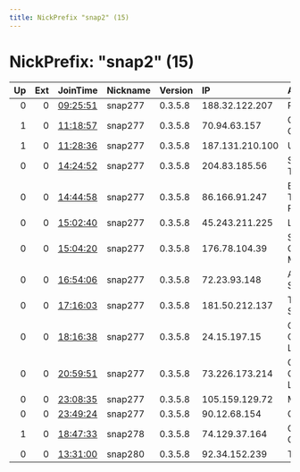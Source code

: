 ```yaml
---
title: NickPrefix "snap2" (15)
---
```


# NickPrefix: "snap2" (15)

|   Up |   Ext | JoinTime                                                                                            | Nickname   | Version   | IP              | AS                                       | CC   |   ORp |   Dirp | OS    | Contact   |   eFamMembers |
|-----:|------:|:----------------------------------------------------------------------------------------------------|:-----------|:----------|:----------------|:-----------------------------------------|:-----|------:|-------:|:------|:----------|--------------:|
|    0 |     0 | [09:25:51](https://metrics.torproject.org/rs.html#details/809FB5E7297A37E9C0CA61316B8B9AB048A0E9BC) | snap277    | 0.3.5.8   | 188.32.122.207  | Rostelecom                               | ru   | 46669 |      0 | Linux | None      |             1 |
|    1 |     0 | [11:18:57](https://metrics.torproject.org/rs.html#details/7D2272E31A5FD896C126315BEF454DE52FF67FAE) | snap277    | 0.3.5.8   | 70.94.63.157    | Charter Communications Inc               | us   | 33433 |      0 | Linux | None      |             1 |
|    1 |     0 | [11:28:36](https://metrics.torproject.org/rs.html#details/31156CE349AFF20782968EAC0660A8E20A5BCCEA) | snap277    | 0.3.5.8   | 187.131.210.100 | Uninet S.A. de C.V.                      | mx   | 46571 |      0 | Linux | None      |             1 |
|    0 |     0 | [14:24:52](https://metrics.torproject.org/rs.html#details/DC503F31A8C85895EF1701FDE8A0EECA26A0762A) | snap277    | 0.3.5.8   | 204.83.185.56   | Saskatchewan Telecommunications          | ca   | 38063 |      0 | Linux | None      |             1 |
|    0 |     0 | [14:44:58](https://metrics.torproject.org/rs.html#details/24510E37B0FD77F03AA7FF99675B5AD3FC511066) | snap277    | 0.3.5.8   | 86.166.91.247   | British Telecommunications PLC           | gb   | 36349 |      0 | Linux | None      |             1 |
|    0 |     0 | [15:02:40](https://metrics.torproject.org/rs.html#details/D61466671C251B9A7943D8F125A3F5327780B31A) | snap277    | 0.3.5.8   | 45.243.211.225  | LINKdotNET                               | eg   | 33307 |      0 | Linux | None      |             1 |
|    0 |     0 | [15:04:20](https://metrics.torproject.org/rs.html#details/8C1D1D7CCC5ABEC46812B64C266CB3B5122BCDFF) | snap277    | 0.3.5.8   | 176.78.104.39   | Servicos De Comunicacoes E Multimedia S. | pt   | 37503 |      0 | Linux | None      |             1 |
|    0 |     0 | [16:54:06](https://metrics.torproject.org/rs.html#details/8C80B0DF8C6F44DDB607698B6A9962555386290F) | snap277    | 0.3.5.8   | 72.23.93.148    | Armstrong Cable Services                 | us   | 37765 |      0 | Linux | None      |             1 |
|    0 |     0 | [17:16:03](https://metrics.torproject.org/rs.html#details/D80A1E1AE8DB1C5279F5C18DC369E744A62B1735) | snap277    | 0.3.5.8   | 181.50.212.137  | Telmex Colombia S.A.                     | co   | 34589 |      0 | Linux | None      |             1 |
|    0 |     0 | [18:16:38](https://metrics.torproject.org/rs.html#details/E037924B388BD644D2BCA1C0695ABD70C5D0F95D) | snap277    | 0.3.5.8   | 24.15.197.15    | Comcast Cable Communications, LLC        | us   | 35949 |      0 | Linux | None      |             1 |
|    0 |     0 | [20:59:51](https://metrics.torproject.org/rs.html#details/F98F5D4C589EA12864101C25F53260FE602D56DF) | snap277    | 0.3.5.8   | 73.226.173.214  | Comcast Cable Communications, LLC        | us   | 32929 |      0 | Linux | None      |             1 |
|    0 |     0 | [23:08:35](https://metrics.torproject.org/rs.html#details/633C9C70F5B0F12078786ACE6203FBA2E7494BCF) | snap277    | 0.3.5.8   | 105.159.129.72  | MT-MPLS                                  | ma   | 43165 |      0 | Linux | None      |             1 |
|    0 |     0 | [23:49:24](https://metrics.torproject.org/rs.html#details/4564D3C66FA783F3DD793DE10C96D6A4EA04F73D) | snap277    | 0.3.5.8   | 90.12.68.154    | Orange                                   | fr   | 36519 |      0 | Linux | None      |             1 |
|    1 |     0 | [18:47:33](https://metrics.torproject.org/rs.html#details/BE68C47BE538A33D84D5A6543F3A2E02D56B55DF) | snap278    | 0.3.5.8   | 74.129.37.164   | Charter Communications Inc               | us   | 40299 |      0 | Linux | None      |             1 |
|    0 |     0 | [13:31:00](https://metrics.torproject.org/rs.html#details/1401E008F83E859F0AF706BE34358B29C99F85EB) | snap280    | 0.3.5.8   | 92.34.152.239   | Telenor Norge AS                         | se   | 42847 |      0 | Linux | None      |             1 |
